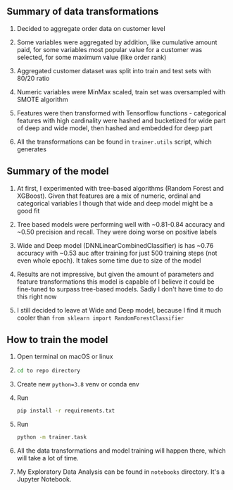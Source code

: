 ## Summary of data transformations
1. Decided to aggregate order data on customer level
1. Some variables were aggregated by addition, like cumulative amount paid,
for some variables most popular value for a customer was selected, for some maximum value (like order rank)
1. Aggregated customer dataset was split into train and test sets with 80/20 ratio
1. Numeric variables were MinMax scaled, train set was oversampled with SMOTE algorithm

1. Features were then transformed with Tensorflow functions - categorical 
   features with high cardinality were hashed and bucketized for wide part of 
   deep and wide model, then hashed and embedded for deep part
   
1. All the transformations can be found in `trainer.utils` script, which generates
   
## Summary of the model
1. At first, I experimented with tree-based algorithms (Random Forest and XGBoost).
Given that features are a mix of numeric, ordinal and categorical variables I though
   that wide and deep model might be a good fit
   
1. Tree based models were performing well with ~0.81-0.84 accuracy and ~0.50 
   precision and recall. They were doing worse on positive labels
   
1. Wide and Deep model (DNNLinearCombinedClassifier) is has ~0.76 accuracy with
~0.53 auc after training for just 500 training steps (not even whole epoch). 
   It takes some time due to size of the model
   
1. Results are not impressive, but given the amount of parameters and feature transformations
this model is capable of I believe it could be fine-tuned to surpass tree-based models.
   Sadly I don't have time to do this right now
   
1. I still decided to leave at Wide and Deep model, because I find it much cooler
than `from sklearn import RandomForestClassifier`
   
## How to train the model
1. Open terminal on macOS or linux
1. ```bash
   cd to repo directory
   ```
1. Create new `python=3.8` venv or conda env
1. Run
   ```bash
   pip install -r requirements.txt
   ```
1. Run
   ```bash
   python -m trainer.task
   ```
1. All the data transformations and model training will happen there,
which will take a lot of time.
   
1. My Exploratory Data Analysis can be found in `notebooks` directory. 
   It's a Jupyter Notebook.